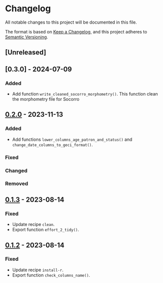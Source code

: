 # Changelog

All notable changes to this project will be documented in this file.

The format is based on [Keep a Changelog](https://keepachangelog.com/en/1.0.0/),
and this project adheres to [Semantic Versioning](https://semver.org/spec/v2.0.0.html).

## [Unreleased]

## [0.3.0] - 2024-07-09

### Added

- Add function `write_cleaned_socorro_morphometry()`. This function clean the morphometry file for Socorro

## [0.2.0] - 2023-11-13

### Added

- Add functions `lower_columns_age_patron_and_status()` and `change_date_columns_to_geci_format()`.

### Fixed

### Changed

### Removed

## [0.1.3] - 2023-08-14

### Fixed

- Update recipe `clean`.
- Export function `effort_2_tidy()`.

## [0.1.2] - 2023-08-14

### Fixed

- Update recipe `install-r`.
- Export function `check_columns_name()`.

[0.2.0]: https://github.com/IslasGECI/diferencias_morfometrias_posicion_trampas/compare/v0.1.3...v0.2.0
[0.1.3]: https://github.com/IslasGECI/diferencias_morfometrias_posicion_trampas/compare/v0.1.2...v0.1.3
[0.1.2]: https://github.com/IslasGECI/diferencias_morfometrias_posicion_trampas/compare/v0.1.1...v0.1.2
